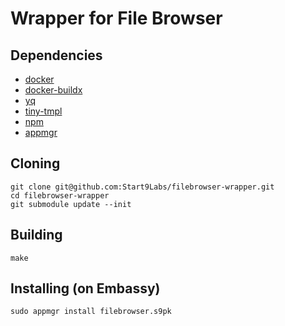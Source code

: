 # Wrapper for File Browser

## Dependencies

- [docker](https://docs.docker.com/get-docker)
- [docker-buildx](https://docs.docker.com/buildx/working-with-buildx/)
- [yq](https://mikefarah.gitbook.io/yq)
- [tiny-tmpl](https://github.com/Start9Labs/templating-engine-rs.git)
- [npm](https://www.npmjs.com/get-npm)
- [appmgr](https://github.com/Start9Labs/embassy-os/tree/master/appmgr)

## Cloning
```
git clone git@github.com:Start9Labs/filebrowser-wrapper.git
cd filebrowser-wrapper
git submodule update --init
```

## Building

```
make
```

## Installing (on Embassy)
```
sudo appmgr install filebrowser.s9pk
```
